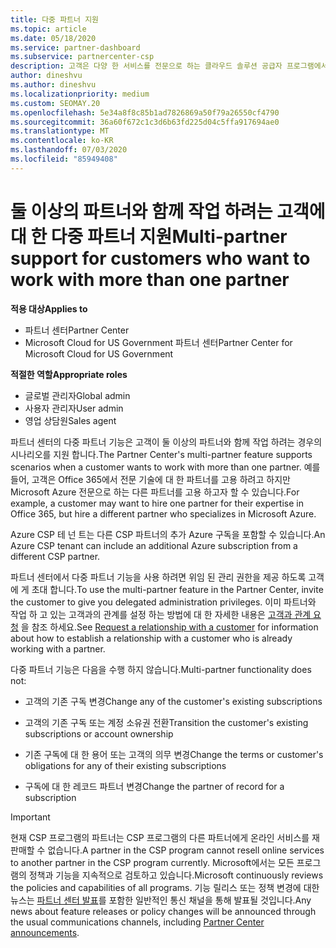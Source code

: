 ```yaml
---
title: 다중 파트너 지원
ms.topic: article
ms.date: 05/18/2020
ms.service: partner-dashboard
ms.subservice: partnercenter-csp
description: 고객은 다양 한 서비스를 전문으로 하는 클라우드 솔루션 공급자 프로그램에서 여러 파트너와 작업 하는 것이 좋습니다.
author: dineshvu
ms.author: dineshvu
ms.localizationpriority: medium
ms.custom: SEOMAY.20
ms.openlocfilehash: 5e34a8f8c85b1ad7826869a50f79a26550cf4790
ms.sourcegitcommit: 36a60f672c1c3d6b63fd225d04c5ffa917694ae0
ms.translationtype: MT
ms.contentlocale: ko-KR
ms.lasthandoff: 07/03/2020
ms.locfileid: "85949408"
---
```

# <a name="multi-partner-support-for-customers-who-want-to-work-with-more-than-one-partner"></a><span data-ttu-id="0f928-103">둘 이상의 파트너와 함께 작업 하려는 고객에 대 한 다중 파트너 지원</span><span class="sxs-lookup"><span data-stu-id="0f928-103">Multi-partner support for customers who want to work with more than one partner</span></span>

<span data-ttu-id="0f928-104">**적용 대상**</span><span class="sxs-lookup"><span data-stu-id="0f928-104">**Applies to**</span></span>

-  <span data-ttu-id="0f928-105">파트너 센터</span><span class="sxs-lookup"><span data-stu-id="0f928-105">Partner Center</span></span>
-  <span data-ttu-id="0f928-106">Microsoft Cloud for US Government 파트너 센터</span><span class="sxs-lookup"><span data-stu-id="0f928-106">Partner Center for Microsoft Cloud for US Government</span></span>

<span data-ttu-id="0f928-107">**적절한 역할**</span><span class="sxs-lookup"><span data-stu-id="0f928-107">**Appropriate roles**</span></span>
-   <span data-ttu-id="0f928-108">글로벌 관리자</span><span class="sxs-lookup"><span data-stu-id="0f928-108">Global admin</span></span>
-   <span data-ttu-id="0f928-109">사용자 관리자</span><span class="sxs-lookup"><span data-stu-id="0f928-109">User admin</span></span>
-   <span data-ttu-id="0f928-110">영업 상담원</span><span class="sxs-lookup"><span data-stu-id="0f928-110">Sales agent</span></span>

<span data-ttu-id="0f928-111">파트너 센터의 다중 파트너 기능은 고객이 둘 이상의 파트너와 함께 작업 하려는 경우의 시나리오를 지원 합니다.</span><span class="sxs-lookup"><span data-stu-id="0f928-111">The Partner Center's multi-partner feature supports scenarios when a customer wants to work with more than one partner.</span></span> <span data-ttu-id="0f928-112">예를 들어, 고객은 Office 365에서 전문 기술에 대 한 파트너를 고용 하려고 하지만 Microsoft Azure 전문으로 하는 다른 파트너를 고용 하고자 할 수 있습니다.</span><span class="sxs-lookup"><span data-stu-id="0f928-112">For example, a customer may want to hire one partner for their expertise in Office 365, but hire a different partner who specializes in Microsoft Azure.</span></span> 

<span data-ttu-id="0f928-113">Azure CSP 테 넌 트는 다른 CSP 파트너의 추가 Azure 구독을 포함할 수 있습니다.</span><span class="sxs-lookup"><span data-stu-id="0f928-113">An Azure CSP tenant can include an additional Azure subscription from a different CSP partner.</span></span>

<span data-ttu-id="0f928-114">파트너 센터에서 다중 파트너 기능을 사용 하려면 위임 된 관리 권한을 제공 하도록 고객에 게 초대 합니다.</span><span class="sxs-lookup"><span data-stu-id="0f928-114">To use the multi-partner feature in the Partner Center, invite the customer to give you delegated administration privileges.</span></span> <span data-ttu-id="0f928-115">이미 파트너와 작업 하 고 있는 고객과의 관계를 설정 하는 방법에 대 한 자세한 내용은 [고객과 관계 요청](request-a-relationship-with-a-customer.md) 을 참조 하세요.</span><span class="sxs-lookup"><span data-stu-id="0f928-115">See [Request a relationship with a customer](request-a-relationship-with-a-customer.md) for information about how to establish a relationship with a customer who is already working with a partner.</span></span>

<span data-ttu-id="0f928-116">다중 파트너 기능은 다음을 수행 하지 않습니다.</span><span class="sxs-lookup"><span data-stu-id="0f928-116">Multi-partner functionality does not:</span></span>

- <span data-ttu-id="0f928-117">고객의 기존 구독 변경</span><span class="sxs-lookup"><span data-stu-id="0f928-117">Change any of the customer's existing subscriptions</span></span>

- <span data-ttu-id="0f928-118">고객의 기존 구독 또는 계정 소유권 전환</span><span class="sxs-lookup"><span data-stu-id="0f928-118">Transition the customer's existing subscriptions or account ownership</span></span>

- <span data-ttu-id="0f928-119">기존 구독에 대 한 용어 또는 고객의 의무 변경</span><span class="sxs-lookup"><span data-stu-id="0f928-119">Change the terms or customer's obligations for any of their existing subscriptions</span></span>

- <span data-ttu-id="0f928-120">구독에 대 한 레코드 파트너 변경</span><span class="sxs-lookup"><span data-stu-id="0f928-120">Change the partner of record for a subscription</span></span>

> [!IMPORTANT]  
> <span data-ttu-id="0f928-121">현재 CSP 프로그램의 파트너는 CSP 프로그램의 다른 파트너에게 온라인 서비스를 재판매할 수 없습니다.</span><span class="sxs-lookup"><span data-stu-id="0f928-121">A partner in the CSP program cannot resell online services to another partner in the CSP program currently.</span></span> <span data-ttu-id="0f928-122">Microsoft에서는 모든 프로그램의 정책과 기능을 지속적으로 검토하고 있습니다.</span><span class="sxs-lookup"><span data-stu-id="0f928-122">Microsoft continuously reviews the policies and capabilities of all programs.</span></span> <span data-ttu-id="0f928-123">기능 릴리스 또는 정책 변경에 대한 뉴스는 [파트너 센터 발표](announcements/index.md)를 포함한 일반적인 통신 채널을 통해 발표될 것입니다.</span><span class="sxs-lookup"><span data-stu-id="0f928-123">Any news about feature releases or policy changes will be announced through the usual communications channels, including [Partner Center announcements](announcements/index.md).</span></span>






